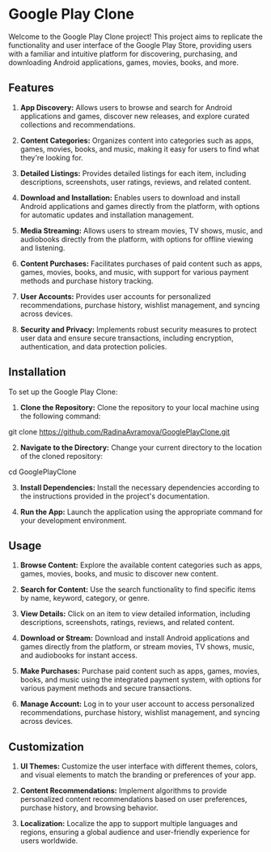# Google Play Clone
Welcome to the Google Play Clone project! This project aims to replicate the functionality and user interface of the Google Play Store, providing users with a familiar and intuitive platform for discovering, purchasing, and downloading Android applications, games, movies, books, and more.

## Features
1. **App Discovery:** Allows users to browse and search for Android applications and games, discover new releases, and explore curated collections and recommendations.

2. **Content Categories:** Organizes content into categories such as apps, games, movies, books, and music, making it easy for users to find what they're looking for.

3. **Detailed Listings:** Provides detailed listings for each item, including descriptions, screenshots, user ratings, reviews, and related content.

4. **Download and Installation:** Enables users to download and install Android applications and games directly from the platform, with options for automatic updates and installation management.

5. **Media Streaming:** Allows users to stream movies, TV shows, music, and audiobooks directly from the platform, with options for offline viewing and listening.

6. **Content Purchases:** Facilitates purchases of paid content such as apps, games, movies, books, and music, with support for various payment methods and purchase history tracking.

7. **User Accounts:** Provides user accounts for personalized recommendations, purchase history, wishlist management, and syncing across devices.

8. **Security and Privacy:** Implements robust security measures to protect user data and ensure secure transactions, including encryption, authentication, and data protection policies.

## Installation
To set up the Google Play Clone:

1. **Clone the Repository:** Clone the repository to your local machine using the following command:

git clone https://github.com/RadinaAvramova/GooglePlayClone.git

2. **Navigate to the Directory:** Change your current directory to the location of the cloned repository:

cd GooglePlayClone

3. **Install Dependencies:** Install the necessary dependencies according to the instructions provided in the project's documentation.

4. **Run the App:** Launch the application using the appropriate command for your development environment.

## Usage
1. **Browse Content:** Explore the available content categories such as apps, games, movies, books, and music to discover new content.

2. **Search for Content:** Use the search functionality to find specific items by name, keyword, category, or genre.

3. **View Details:** Click on an item to view detailed information, including descriptions, screenshots, ratings, reviews, and related content.

4. **Download or Stream:** Download and install Android applications and games directly from the platform, or stream movies, TV shows, music, and audiobooks for instant access.

5. **Make Purchases:** Purchase paid content such as apps, games, movies, books, and music using the integrated payment system, with options for various payment methods and secure transactions.

6. **Manage Account:** Log in to your user account to access personalized recommendations, purchase history, wishlist management, and syncing across devices.

## Customization
1. **UI Themes:** Customize the user interface with different themes, colors, and visual elements to match the branding or preferences of your app.

2. **Content Recommendations:** Implement algorithms to provide personalized content recommendations based on user preferences, purchase history, and browsing behavior.

3. **Localization:** Localize the app to support multiple languages and regions, ensuring a global audience and user-friendly experience for users worldwide.
